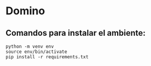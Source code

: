 # Domino
## Comandos para instalar el ambiente:
```
python -m venv env
source env/bin/activate
pip install -r requirements.txt
```




